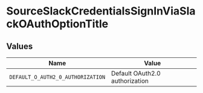# SourceSlackCredentialsSignInViaSlackOAuthOptionTitle


## Values

| Name                              | Value                             |
| --------------------------------- | --------------------------------- |
| `DEFAULT_O_AUTH2_0_AUTHORIZATION` | Default OAuth2.0 authorization    |